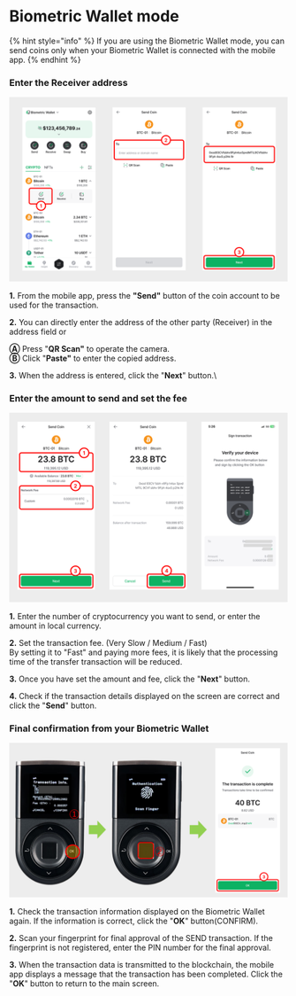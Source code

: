 # Biometric Wallet mode

{% hint style="info" %}
If you are using the Biometric Wallet mode, you can send coins only when your Biometric Wallet is connected with the mobile app.&#x20;
{% endhint %}

### Enter the Receiver address

<div align="left"><img src="../../.gitbook/assets/2 (15).png" alt=""></div>

**1.** From the mobile app, press the **"Send"** button of the coin account to be used for the transaction.

**2.** You can directly enter the address of the other party (Receiver) in the address field or

&#x20;   **Ⓐ** Press "**QR Scan"** to operate the camera. \
&#x20;   **Ⓑ** Click "**Paste"** to enter the copied address.

**3.** When the address is entered, click the "**Next**" button.\


### Enter the amount to send and set the fee

<div align="left"><img src="../../.gitbook/assets/3 (13).png" alt=""></div>

**1.** Enter the number of cryptocurrency you want to send, or enter the amount in local currency.

**2.** Set the transaction fee. (Very Slow / Medium / Fast) \
By setting it to "Fast" and paying more fees, it is likely that the processing time of the transfer   transaction will be reduced.

**3.** Once you have set the amount and fee, click the "**Next**" button.

**4.** Check if the transaction details displayed on the screen are correct and click the "**Send**" button.

### Final confirmation from your Biometric Wallet

<div align="left"><img src="../../.gitbook/assets/4 (8).png" alt=""></div>

**1.** Check the transaction information displayed on the Biometric Wallet again. If the information is correct, click the "**OK**" button(CONFIRM).

**2.** Scan your fingerprint for final approval of the SEND transaction. If the fingerprint is not registered, enter the PIN number for the final approval.

**3.** When the transaction data is transmitted to the blockchain, the mobile app displays a message that the transaction has been completed. Click the "**OK**" button to return to the main screen.
